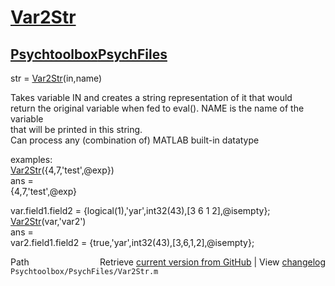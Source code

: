 # [Var2Str](Var2Str)
## [Psychtoolbox](Psychtoolbox)[PsychFiles](PsychFiles)

str = [Var2Str](Var2Str)(in,name)  
  
Takes variable IN and creates a string representation of it that would  
return the original variable when fed to eval(). NAME is the name of the variable  
that will be printed in this string.  
Can process any (combination of) MATLAB built-in datatype  
  
examples:  
  [Var2Str](Var2Str)({4,7,'test',@exp})  
  ans =  
      {4,7,'test',@exp}  
  
  var.field1.field2 = {logical(1),'yar',int32(43),[3 6 1 2],@isempty};  
  [Var2Str](Var2Str)(var,'var2')  
  ans =  
      var2.field1.field2 = {true,'yar',int32(43),[3,6,1,2],@isempty};  




<div class="code_header" style="text-align:right;">
  <span style="float:left;">Path&nbsp;&nbsp;</span> <span class="counter">Retrieve <a href=
  "https://raw.github.com/Psychtoolbox-3/Psychtoolbox-3/beta/Psychtoolbox/PsychFiles/Var2Str.m">current version from GitHub</a> | View <a href=
  "https://github.com/Psychtoolbox-3/Psychtoolbox-3/commits/beta/Psychtoolbox/PsychFiles/Var2Str.m">changelog</a></span>
</div>
<div class="code">
  <code>Psychtoolbox/PsychFiles/Var2Str.m</code>
</div>

